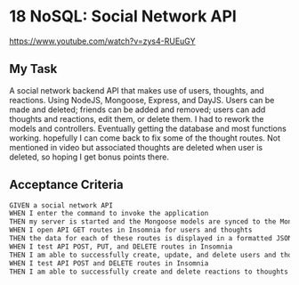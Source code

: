 # 18 NoSQL: Social Network API

https://www.youtube.com/watch?v=zys4-RUEuGY

## My Task

A social network backend API that makes use of users, thoughts, and reactions. Using NodeJS, Mongoose, Express, and DayJS. Users can be made and deleted; friends can be added and removed; users can add thoughts and reactions, edit them, or delete them. I had to rework the models and controllers. Eventually getting the database and most functions working. hopefully I can come back to fix some of the thought routes. Not mentioned in video but associated thoughts are deleted when user is deleted, so hoping I get bonus points there.

## Acceptance Criteria

```md
GIVEN a social network API
WHEN I enter the command to invoke the application
THEN my server is started and the Mongoose models are synced to the MongoDB database
WHEN I open API GET routes in Insomnia for users and thoughts
THEN the data for each of these routes is displayed in a formatted JSON
WHEN I test API POST, PUT, and DELETE routes in Insomnia
THEN I am able to successfully create, update, and delete users and thoughts in my database
WHEN I test API POST and DELETE routes in Insomnia
THEN I am able to successfully create and delete reactions to thoughts and add and remove friends to a user’s friend list
```